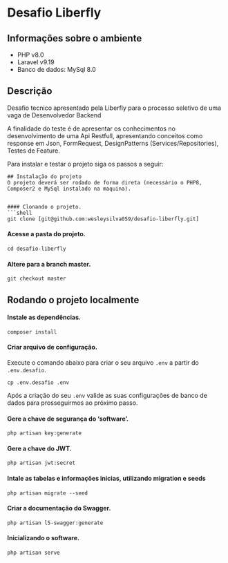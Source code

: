 # Desafio Liberfly

## **Informações sobre o ambiente**

- PHP v8.0
- Laravel v9.19
- Banco de dados: MySql 8.0

## Descrição
Desafio tecnico apresentado pela Liberfly para o processo seletivo de uma vaga de Desenvolvedor Backend

A finalidade do teste é de apresentar os conhecimentos no desenvolvimento de uma Api Restfull, apresentando conceitos como response em Json, FormRequest, DesignPatterns (Services/Repositories), Testes de Feature.

Para instalar e testar o projeto siga os passos a seguir:

```
## Instalação do projeto
O projeto deverá ser rodado de forma direta (necessário o PHP8, Composer2 e MySql instalado na maquina).


#### Clonando o projeto.
```shell
git clone [git@github.com:wesleysilva059/desafio-liberfly.git]
```

#### Acesse a pasta do projeto.
```shell
cd desafio-liberfly
```

#### Altere para a branch master.
```shell
git checkout master
```

## Rodando o projeto localmente
#### Instale as dependências.
```shell
composer install
```

#### Criar arquivo de configuração.
Execute o comando abaixo para criar o seu arquivo `.env` a partir do `.env.desafio`.
```shell
cp .env.desafio .env
```
Após a criação do seu `.env` valide as suas configurações de banco de dados para prosseguirmos ao próximo passo.


#### Gere a chave de segurança do ‘software’.
```shell
php artisan key:generate
```                                  
#### Gere a chave do JWT.
```shell
php artisan jwt:secret
``` 

#### Intale as tabelas e informações inicias, utilizando **migration** e **seeds**
```shell
php artisan migrate --seed
``` 

#### Criar a documentação do Swagger.
```shell
php artisan l5-swagger:generate
```

#### Inicializando o software.
```shell
php artisan serve
```
